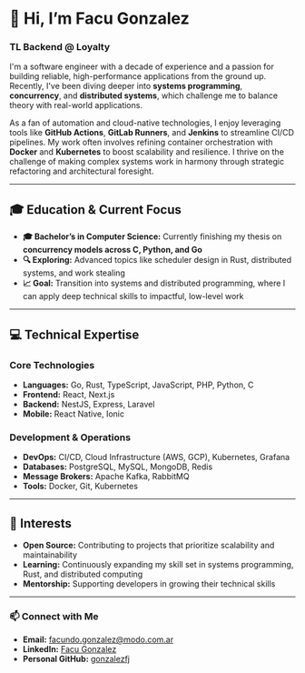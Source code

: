 # 👋 Hi, I’m Facu Gonzalez  
### TL Backend @ Loyalty  

I'm a software engineer with a decade of experience and a passion for building reliable, high-performance applications from the ground up. Recently, I've been diving deeper into **systems programming**, **concurrency**, and **distributed systems**, which challenge me to balance theory with real-world applications.

As a fan of automation and cloud-native technologies, I enjoy leveraging tools like **GitHub Actions**, **GitLab Runners**, and **Jenkins** to streamline CI/CD pipelines. My work often involves refining container orchestration with **Docker** and **Kubernetes** to boost scalability and resilience. I thrive on the challenge of making complex systems work in harmony through strategic refactoring and architectural foresight.

---

## 🎓 Education & Current Focus  

- **🎓 Bachelor’s in Computer Science:** Currently finishing my thesis on **concurrency models across C, Python, and Go**  
- **🔍 Exploring:** Advanced topics like scheduler design in Rust, distributed systems, and work stealing  
- **📈 Goal:** Transition into systems and distributed programming, where I can apply deep technical skills to impactful, low-level work  

---

## 💻 Technical Expertise  

### Core Technologies  
- **Languages:** Go, Rust, TypeScript, JavaScript, PHP, Python, C  
- **Frontend:** React, Next.js 
- **Backend:** NestJS, Express, Laravel
- **Mobile:** React Native, Ionic

### Development & Operations  
- **DevOps:** CI/CD, Cloud Infrastructure (AWS, GCP), Kubernetes, Grafana  
- **Databases:** PostgreSQL, MySQL, MongoDB, Redis  
- **Message Brokers:** Apache Kafka, RabbitMQ  
- **Tools:** Docker, Git, Kubernetes  

---

## 🌟 Interests  
- **Open Source:** Contributing to projects that prioritize scalability and maintainability  
- **Learning:** Continuously expanding my skill set in systems programming, Rust, and distributed computing  
- **Mentorship:** Supporting developers in growing their technical skills  

---

### 📫 Connect with Me  
- **Email:** [facundo.gonzalez@modo.com.ar](mailto:facundo.gonzalez@modo.com.ar)  
- **LinkedIn:** [Facu Gonzalez](https://linkedin.com/in/gonzalezfj)  
- **Personal GitHub:** [gonzalezfj](https://github.com/gonzalezfj)  

